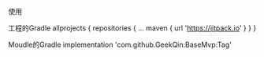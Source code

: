 使用

工程的Gradle
allprojects {
    repositories {
        ...
        maven { url 'https://jitpack.io' }
    }
}

Moudle的Gradle
implementation 'com.github.GeekQin:BaseMvp:Tag'
